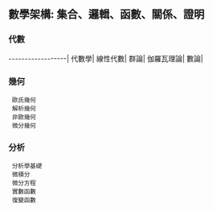 ## 數學架構: 集合、邏輯、函數、關係、證明
### 代數
------------------|
代數學|
線性代數|
群論|
伽羅瓦理論|
數論|
### 幾何
```
 歐氏幾何
 解析幾何
 非歐幾何
 微分幾何
```
### 分析
```
 分析學基礎
 微積分
 微分方程
 實數函數
 復變函數
```
